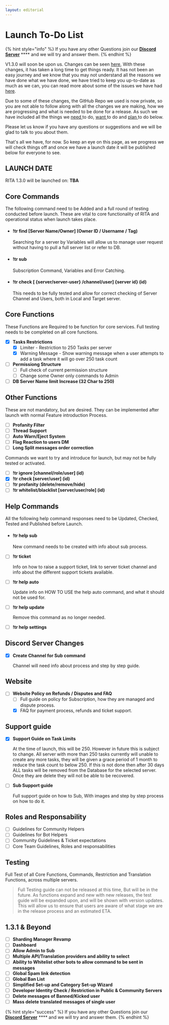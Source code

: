 ```yaml
---
layout: editorial
---
```


# Launch To-Do List

{% hint style="info" %}
If you have any other Questions join our [**Discord Server**](https://discord.gg/mgNR64R) **** and we will try and answer them.
{% endhint %}

V1.3.0 will soon be upon us. Changes can be seen [here](../version-history/130.md), With these changes, it has taken a long time to get things ready. It has not been an easy journey and we know that you may not understand all the reasons we have done what we have done, we have tried to keep you up-to-date as much as we can, you can read more about some of the issues we have had [here](rita-update.md).&#x20;

Due to some of these changes, the GitHub Repo we used is now private, so you are not able to follow along with all the changes we are making, how we are progressing and what is needed to be done for a release. As such we have included all the things we [need ](launch-to-do-list.md#core-commands)to do, [want ](launch-to-do-list.md#other-functions)to do and [plan ](launch-to-do-list.md#1.3.1-and-beyond)to do below.&#x20;

Please let us know if you have any questions or suggestions and we will be glad to talk to you about them.&#x20;

That's all we have, for now. So keep an eye on this page, as we progress we will check things off and once we have a launch date it will be published below for everyone to see.&#x20;

## LAUNCH DATE

RITA 1.3.0 will be launched on: **TBA**

## Core Commands

The following command need to be Added and a full round of testing conducted before launch. These are vital to core functionality of RITA and operational status when launch takes place.

*   #### **!tr find \[Server Name/Owner] (Owner ID / Username / Tag)**

    Searching for a server by Variables will allow us to manage user request without having to pull a full server list or refer to DB.
*   #### **!tr sub**&#x20;

    Subscription Command, Variables and Error Catching.
*   #### **!tr check \[ {server/server-user} /channel/user] {server id} (id)**

    This needs to be fully tested and allow for correct checking of Server Channel and Users, both in Local and Target server.

## Core Functions

These Functions are Required to be function for core services. Full testing needs to be completed on all core functions.

* [x] **Tasks Restrictions**
  * [x] Limiter - Restriction to 250 Tasks per server
  * [x] Warning Message - Show warning message when a user attempts to add a task where it will go over 250 task count
* [ ] **Permissiong Structure**
  * [ ] Full check of current permission structure
  * [ ] Change some Owner only commands to Admin
* [ ] **DB Server Name limit Increase (32 Char to 250)**

## Other Functions

These are not mandatory, but are desired. They can be implemented after launch with normal Feature introduction Process.

* [ ] **Profanity Filter**
* [ ] **Thread Support**
* [ ] **Auto Warn/Eject System**
* [ ] **Flag Reaction to users DM**
* [ ] **Long Split messages order correction**

Commands we want to try and introduce for launch, but may not be fully tested or activated.

* [ ] **!tr ignore \[channel/role/user] (id)**
* [x] **!tr check \[server/user] (id)**
* [ ] **!tr profanity (delete/remove/hide)**
* [ ] **!tr whitelist/blacklist \[server/user/role] (id)**

## Help Commands

All the following help command responses need to be Updated, Checked, Tested and Published before Launch.

*   #### **!tr help sub**

    New command needs to be created with info about sub process.
*   [ ] **!tr ticket**

    Info on how to raise a support ticket, link to server ticket channel and info about the different support tickets available.
*   [ ] **!tr help auto**

    Update info on HOW TO USE the help auto command, and what it should not be used for.
*   [ ] **!tr help update**

    Remove this command as no longer needed.
* [ ] **!tr help settings**

## Discord Server Changes

*   [x] **Create Channel for Sub command**

    Channel will need info about process and step by step guide.&#x20;

## Website

* [ ] **Website Policy on Refunds / Disputes and FAQ**
  * [ ] Full guide on policy for Subscription, how they are managed and dispute process.&#x20;
  * [x] FAQ for payment process, refunds and ticket support.

## Support guide

*   [x] **Support Guide on Task Limits**

    At the time of launch, this will be 250. However in future this is subject to change. All server with more than 250 tasks currently will unable to create any more tasks, they will be given a grace period of 1 month to reduce the task count to below 250. If this is not done then after 30 days ALL tasks will be removed from the Database for the selected server. Once they are delete they will not be able to be recovered.
*   [ ] **Sub Support guide**

    Full support guide on how to Sub, With images and step by step process on how to do it.&#x20;

## Roles and Responsability

* [ ] Guidelines for Community Helpers
* [ ] Guidelines for Bot Helpers
* [ ] Community Guidelines & Ticket expectations
* [ ] Core Team Guidelines, Roles and responsabilities

## Testing

Full Test of all Core Functions, Commands, Restriction and Translation Functions, across multiple servers.

> Full Testing guide can not be released at this time, But will be in the future. As functions expand and new with new releases, the test guide will be expanded upon, and will be shown with version updates. This will allow us to ensure that users are aware of what stage we are in the release process and an estimated ETA.

## 1.3.1 & Beyond

* [ ] **Sharding Manager Revamp**
* [ ] **Dashboard**
* [ ] **Allow Admin to Sub**
* [ ] **Multiple API/Translation providers and ability to select**
* [ ] **Ability to Whitelist other bots to allow command to be sent in messages**
* [ ] **Global Spam link detection**
* [ ] **Global Ban List**
* [ ] **Simplified Set-up and Category Set-up Wizard**
* [ ] **Developer Identity Check / Restriction in Public & Community Servers**
* [ ] **Delete messages of Banned/Kicked user**
* [ ] **Mass delete translated messages of single user**

{% hint style="success" %}
If you have any other Questions join our [**Discord Server**](https://discord.gg/mgNR64R) **** and we will try and answer them.
{% endhint %}
